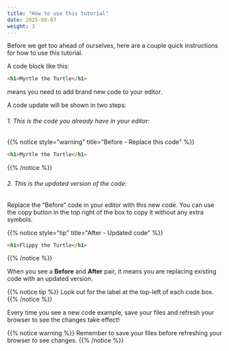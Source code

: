 ```yaml
---
title: "How to use this tutorial"
date: 2025-08-07
weight: 3
---
```


Before we get too ahead of ourselves, here are a couple quick instructions for how to use this tutorial.

A code block like this:

```html {title="html"}
<h1>Myrtle the Turtle</h1>
```

means you need to add brand new code to your editor.

A code update will be shown in two steps:

###### 1. This is the code you already have in your editor:

{{% notice style="warning" title="Before - Replace this code" %}}
```html
<h1>Myrtle the Turtle</h1>
```
{{% /notice %}}

###### 2. This is the updated version of the code:
Replace the “Before” code in your editor with this new code. You can use the copy button in the top right of the box to copy it without any extra symbols.

{{% notice style="tip" title="After - Updated code" %}}
```html
<h1>Flippy the Turtle</h1>
```
{{% /notice %}}

When you see a **Before** and **After** pair, it means you are replacing existing code with an updated version.

{{% notice tip %}}
Look out for the label at the top-left of each code box.
{{% /notice %}}

Every time you see a new code example, save your files and refresh your browser to see the changes take effect!

{{% notice warning %}}
Remember to save your files before refreshing your browser to see changes.
{{% /notice %}}
